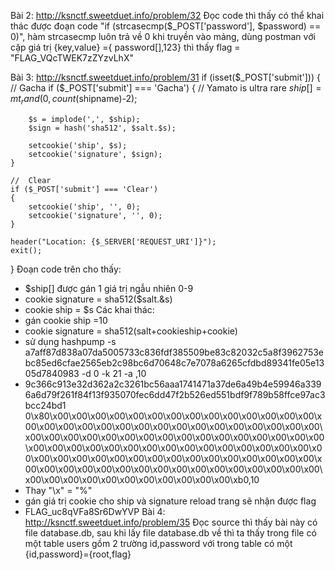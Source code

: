 Bài 2:  http://ksnctf.sweetduet.info/problem/32
  Đọc code thì thấy có thể khai thác được đoạn code "if (strcasecmp($_POST['password'], $password) == 0)", hàm strcasecmp luôn trả về 0 khi truyền vào mảng, dùng postman với cặp giá trị {key,value} ={ password[],123} thì thấy flag = "FLAG_VQcTWEK7zZYzvLhX"
 
Bài 3: http://ksnctf.sweetduet.info/problem/31
  if (isset($_POST['submit']))
{
    //  Gacha
    if ($_POST['submit'] === 'Gacha')
    {
        //  Yamato is ultra rare
        $ship[] = mt_rand(0, count($shipname)-2);

        $s = implode(',', $ship);
        $sign = hash('sha512', $salt.$s);

        setcookie('ship', $s);
        setcookie('signature', $sign);
    }

    //  Clear
    if ($_POST['submit'] === 'Clear')
    {
        setcookie('ship', '', 0);
        setcookie('signature', '', 0);
    }

    header("Location: {$_SERVER['REQUEST_URI']}");
    exit();
}
Đoạn code trên cho thấy:
- $ship[] được gán 1 giá trị ngẫu nhiên 0-9
- cookie signature = sha512($salt.&s)
- cookie ship = $s
Các khai thác:
- gán cookie ship =10
- cookie signature = sha512(salt+cookieship+cookie)
- sử dụng hashpump -s a7aff87d838a07da5005733c836fdf385509be83c82032c5a8f3962753ebc85ed6cfae2565eb2c98bc6d70648c7e7078a6265cfdbd89341fe05e1305d7840983 -d 0 -k 21 -a ,10
- 9c366c913e32d362a2c3261bc56aaa1741471a37de6a49b4e59946a3396a6d79f261f84f13f935070fec6dd47f2b526ed551bdf9f789b58ffce97ac3bcc24bd1
0\x80\x00\x00\x00\x00\x00\x00\x00\x00\x00\x00\x00\x00\x00\x00\x00\x00\x00\x00\x00\x00\x00\x00\x00\x00\x00\x00\x00\x00\x00\x00\x00\x00\x00\x00\x00\x00\x00\x00\x00\x00\x00\x00\x00\x00\x00\x00\x00\x00\x00\x00\x00\x00\x00\x00\x00\x00\x00\x00\x00\x00\x00\x00\x00\x00\x00\x00\x00\x00\x00\x00\x00\x00\x00\x00\x00\x00\x00\x00\x00\x00\x00\x00\x00\x00\x00\x00\x00\x00\x00\x00\x00\x00\x00\x00\x00\x00\x00\x00\x00\x00\x00\x00\x00\x00\xb0,10
- Thay "\x" = "%"
- gán giá trị cookie cho ship và signature reload trang sẽ nhận được flag
- FLAG_uc8qVFa8Sr6DwYVP
Bài 4: http://ksnctf.sweetduet.info/problem/35
  Đọc source thì thấy bài này có file database.db, sau khi lấy file database.db về thì ta thấy trong file có một table users gồm 2 trường id,password với trong table có một {id,password}={root,flag}

